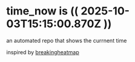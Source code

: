 # time_now is (( 2025-10-03T15:15:00.870Z ))

an automated repo that shows the currnent time

inspired by [breakingheatmap](https://github.com/breakingheatmap/breakingheatmap)